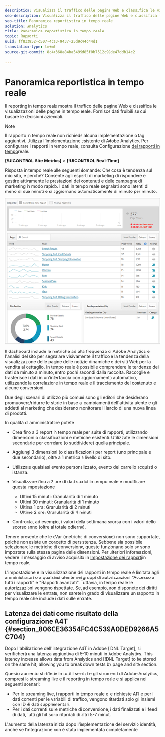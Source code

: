 ```yaml
---
description: Visualizza il traffico delle pagine Web e classifica le visualizzazioni delle pagine in tempo reale. Fornisce dati fruibili su cui basare le decisioni aziendali.
seo-description: Visualizza il traffico delle pagine Web e classifica le visualizzazioni delle pagine in tempo reale. Fornisce dati fruibili su cui basare le decisioni aziendali.
seo-title: Panoramica reportistica in tempo reale
solution: Analytics
title: Panoramica reportistica in tempo reale
topic: Rapporti
uuid: ff832952-c507-4c63-9437-25d9c44c44d1
translation-type: tm+mt
source-git-commit: 8c4c368a84ba5499d85f0b7512c99de47ddb14c2

---
```



# Panoramica reportistica in tempo reale

Il reporting in tempo reale mostra il traffico delle pagine Web e classifica le visualizzazioni delle pagine in tempo reale. Fornisce dati fruibili su cui basare le decisioni aziendali.

>[!NOTE]
>
>Il rapporto in tempo reale non richiede alcuna implementazione o tag aggiuntivi. Utilizza l’implementazione esistente di Adobe Analytics. Per configurare i rapporti in tempo reale, consulta Configurazione [dei rapporti in tempo](/help/components/c-real-time-reporting/t-realtime-admin.md)reale.

**[!UICONTROL Site Metrics]** &gt; **[!UICONTROL Real-Time]**

Risposta in tempo reale alle seguenti domande: Che cosa è tendenza sul mio sito, e perché? Consente agli esperti di marketing di rispondere e gestire attivamente le prestazioni dei contenuti e delle campagne di marketing in modo rapido. I dati in tempo reale segnalati sono latenti di meno di due minuti e si aggiornano automaticamente di minuto per minuto.

![](assets/report-realtime.png)

Il dashboard include le metriche ad alta frequenza di Adobe Analytics e l'analisi del sito per segnalare visivamente il traffico e la tendenza della visualizzazione delle pagine delle notizie dinamiche e dei siti Web per la vendita al dettaglio. In tempo reale è possibile comprendere le tendenze dei dati da minuto a minuto, entro pochi secondi dalla raccolta. Raccoglie e trasferisce i dati in un’interfaccia con aggiornamento automatico, utilizzando la correlazione in tempo reale e il tracciamento del contenuto e alcune conversioni.

Due degli scenari di utilizzo più comuni sono gli editori che desiderano promuovere/ridurre le storie in base ai cambiamenti dell'attività utente e gli addetti al marketing che desiderano monitorare il lancio di una nuova linea di prodotti.

In qualità di amministratore potete

* Crea fino a 3 report in tempo reale per suite di rapporti, utilizzando dimensioni o classificazioni e metriche esistenti. Utilizzate le dimensioni secondarie per correlare (o suddividere) quella principale.
* Aggiungi 3 dimensioni (o classificazioni) per report (uno principale e due secondario), oltre a 1 metrica a livello di sito.
* Utilizzate qualsiasi evento personalizzato, evento del carrello acquisti o istanza.
* Visualizzare fino a 2 ore di dati storici in tempo reale e modificare questa impostazione:

   * Ultimi 15 minuti: Granularità di 1 minuto
   * Ultimi 30 minuti: Granularità di 1 minuto
   * Ultima 1 ora: Granularità di 2 minuti
   * Ultime 2 ore: Granularità di 4 minuti

* Confronta, ad esempio, i valori della settimana scorsa con i valori dello scorso anno (oltre al totale odierno).

Tenere presente che le eVar (metriche di conversione) non sono supportate, poiché non esiste un concetto di persistenza. Sebbene sia possibile selezionare le metriche di conversione, queste funzionano solo se sono impostate sulla stessa pagina delle dimensioni. Per ulteriori informazioni, vedere il messaggio di avviso acquisito in [Impostazione dei rapporti](/help/components/c-real-time-reporting/t-realtime-admin.md)in tempo reale.

L'impostazione e la visualizzazione dei rapporti in tempo reale è limitata agli amministratori o a qualsiasi utente nei gruppi di autorizzazioni "Accesso a tutti i rapporti" e "Rapporti avanzati". Tuttavia, in tempo reale le autorizzazioni vengono rispettate. Se, ad esempio, non disponete dei diritti per visualizzare le entrate, non sarete in grado di visualizzare un rapporto in tempo reale che include i dati sulle entrate.

## Latenza dei dati come risultato della configurazione A4T {#section_806CE36354FC4C539A0DED9266A5C704}

Dopo l'abilitazione dell'integrazione A4T in Adobe [!DNL Target], si verificherà una latenza aggiuntiva di 5-10 minuti in Adobe Analytics. This latency increase allows data from Analytics and [!DNL Target] to be stored on the same hit, allowing you to break down tests by page and site section.

Questo aumento si riflette in tutti i servizi e gli strumenti di Adobe Analytics, compresi lo streaming live e il reporting in tempo reale e si applica nei seguenti scenari:

* Per lo streaming live, i rapporti in tempo reale e le richieste API e per i dati correnti per le variabili di traffico, vengono ritardati solo gli insiemi con ID di dati supplementari.
* Per i dati correnti sulle metriche di conversione, i dati finalizzati e i feed di dati, tutti gli hit sono ritardati di altri 5-7 minuti.

L'aumento della latenza inizia dopo l'implementazione del servizio identità, anche se l'integrazione non è stata implementata completamente.
